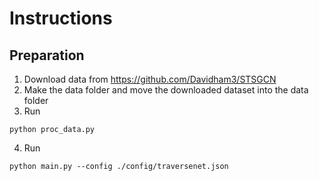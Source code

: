 # Instructions

## Preparation

1. Download data from https://github.com/Davidham3/STSGCN
2. Make the data folder and move the downloaded dataset into the data folder
3. Run
```
python proc_data.py
```

4. Run
```
python main.py --config ./config/traversenet.json
```

